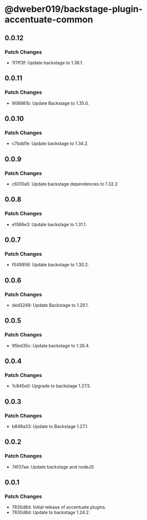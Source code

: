 # @dweber019/backstage-plugin-accentuate-common

## 0.0.12

### Patch Changes

- 1f7ff3f: Update backstage to 1.36.1.

## 0.0.11

### Patch Changes

- 908981b: Update Backstage to 1.35.0.

## 0.0.10

### Patch Changes

- c7bdd1e: Update backstage to 1.34.2.

## 0.0.9

### Patch Changes

- c6310a5: Update backstage dependencies to 1.32.2

## 0.0.8

### Patch Changes

- e1586e3: Update backstage to 1.31.1.

## 0.0.7

### Patch Changes

- f549958: Update backstage to 1.30.2.

## 0.0.6

### Patch Changes

- ded3248: Update Backstage to 1.29.1.

## 0.0.5

### Patch Changes

- 95bd35c: Update backstage to 1.28.4.

## 0.0.4

### Patch Changes

- 1c845e0: Upgrade to backstage 1.27.5.

## 0.0.3

### Patch Changes

- b848a33: Update to Backstage 1.27.1.

## 0.0.2

### Patch Changes

- 74f37ae: Update backstage and nodeJS

## 0.0.1

### Patch Changes

- 7830d8d: Initial release of accentuate plugins.
- 7830d8d: Update to backstage 1.24.2.
